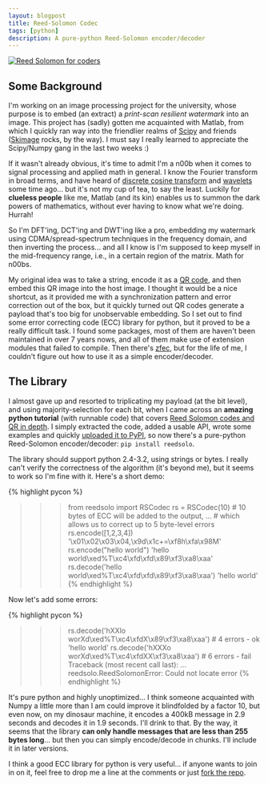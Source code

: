 ```yaml
---
layout: blogpost
title: Reed-Solomon Codec
tags: [python]
description: A pure-python Reed-Solomon encoder/decoder
---
```


<a href="http://en.wikiversity.org/wiki/Reed%E2%80%93Solomon_codes_for_coders">
<img src="http://tomerfiliba.com/static/res/2012-06-08-qr.png" title="Reed Solomon for coders" class="blog_post_image" /></a>

## Some Background ##

I'm working on an image processing project for the university, whose purpose is to embed
(an extract) a *print-scan resilient watermark* into an image. This project has (sadly) gotten me 
acquainted with Matlab, from which I quickly ran way into the friendlier realms of 
[Scipy](http://www.scipy.org/) and friends ([Skimage](http://scikits-image.org/) rocks, by the way).
I must say I really learned to appreciate the Scipy/Numpy gang in the last two weeks :)  

If it wasn't already obvious, it's time to admit I'm a n00b when it comes to signal processing and 
applied math in general. I know the Fourier transform in broad terms, and have heard of 
[discrete cosine transform](http://en.wikipedia.org/wiki/Discrete_cosine_transform)
and [wavelets](http://en.wikipedia.org/wiki/Wavelet) some time ago... but it's not my cup of tea,
to say the least. Luckily for **clueless people** like me, Matlab (and its kin) enables us
to summon the dark powers of mathematics, without ever having to know what we're doing. Hurrah! 

So I'm DFT'ing, DCT'ing and DWT'ing like a pro, embedding my watermark using CDMA/spread-spectrum 
techniques in the frequency domain, and then inverting the process... and all I know is
I'm supposed to keep myself in the mid-frequency range, i.e., in a certain region of the matrix.
Math for n00bs. 

My original idea was to take a string, encode it as a [QR code](http://en.wikipedia.org/wiki/QR_code),
and then embed this QR image into the host image. I thought it would be a nice shortcut, as it
provided me with a synchronization pattern and error correction out of the box, but it quickly 
turned out QR codes generate a payload that's too big for unobservable embedding. 
So I set out to find some error correcting code (ECC) library for python, but it proved to be
a really difficult task. I found some packages, most of them are haven't been maintained in over
7 years nows, and all of them make use of extension modules that failed to compile. Then there's 
[zfec](http://pypi.python.org/pypi/zfec), but for the life of me, I couldn't figure out how to 
use it as a simple encoder/decoder.

## The Library ##

I almost gave up and resorted to triplicating my payload (at the bit level), and using 
majority-selection for each bit, when I came across an **amazing python tutorial** (with runnable 
code) that covers [Reed Solomon codes and QR in depth](http://en.wikiversity.org/wiki/Reed%E2%80%93Solomon_codes_for_coders).
I simply extracted the code, added a usable API, wrote some examples and quickly
[uploaded it to PyPI](http://pypi.python.org/pypi/reedsolo), so now there's a pure-python 
Reed-Solomon encoder/decoder: ``pip install reedsolo``.

The library should support python 2.4-3.2, using strings or bytes. I really can't verify the 
correctness of the algorithm (it's beyond me), but it seems to work so I'm fine with it. Here's
a short demo:

{% highlight pycon %}
>>> from reedsolo import RSCodec
>>> rs = RSCodec(10)     # 10 bytes of ECC will be added to the output, 
...                      # which allows us to correct up to 5 byte-level errors
>>> rs.encode([1,2,3,4])
'\x01\x02\x03\x04,\x9d\x1c+=\xf8h\xfa\x98M'
>>> rs.encode("hello world")
'hello world\xed%T\xc4\xfd\xfd\x89\xf3\xa8\xaa'
>>> rs.decode('hello world\xed%T\xc4\xfd\xfd\x89\xf3\xa8\xaa')
'hello world'
{% endhighlight %}

Now let's add some errors:

{% highlight pycon %}
>>> rs.decode('hXXlo worXd\xed%T\xc4\xfdX\x89\xf3\xa8\xaa')     # 4 errors - ok
'hello world'
>>> rs.decode('hXXXo worXd\xed%T\xc4\xfdXX\xf3\xa8\xaa')        # 6 errors - fail
Traceback (most recent call last):
  ...
reedsolo.ReedSolomonError: Could not locate error
{% endhighlight %}

It's pure python and highly unoptimized... I think someone acquainted with Numpy a little
more than I am could improve it blindfolded by a factor 10, but even now, on my dinosaur machine,
it encodes a 400kB message in 2.9 seconds and decodes it in 1.9 seconds. I'll drink to that.
By the way, it seems that the library **can only handle messages that are less than 255 bytes 
long**... but then you can simply encode/decode in chunks. I'll include it in later versions.

I think a good ECC library for python is very useful... if anyone wants to join in on it, 
feel free to drop me a line at the comments or just 
[fork the repo](https://github.com/tomerfiliba/reedsolomon).
